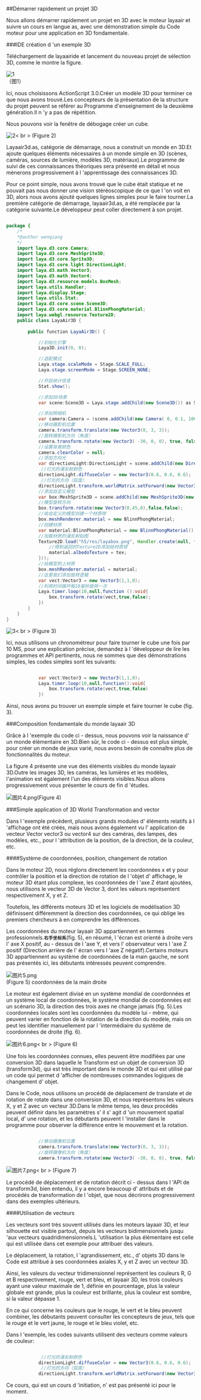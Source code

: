 ##Démarrer rapidement un projet 3D

Nous allons démarrer rapidement un projet en 3D avec le moteur layaair et suivre un cours en langue as, avec une démonstration simple du Code moteur pour une application en 3D fondamentale.

###IDE création d 'un exemple 3D

Téléchargement de layaairide et lancement du nouveau projet de sélection 3D, comme le montre la figure.

![1](img/1.png)<br>（图1）


Ici, nous choisissons ActionScript 3.0.Créer un modèle 3D pour terminer ce que nous avons trouvé.Les concepteurs de la présentation de la structure du projet peuvent se référer au Programme d'enseignement de la deuxième génération.Il n 'y a pas de répétition.

Nous pouvons voir la fenêtre de débogage créer un cube.

![2](img/2.png)< br > (Figure 2)

Layaair3d.as, catégorie de démarrage, nous a construit un monde en 3D.Et ajoute quelques éléments nécessaires à un monde simple en 3D (scènes, caméras, sources de lumière, modèles 3D, matériaux).Le programme de suivi de ces connaissances théoriques sera présenté en détail et nous mènerons progressivement à l 'apprentissage des connaissances 3D.

Pour ce point simple, nous avons trouvé que le cube était statique et ne pouvait pas nous donner une vision stéréoscopique de ce que l 'on voit en 3D, alors nous avons ajouté quelques lignes simples pour le faire tourner.La première catégorie de démarrage, layaair3d.as, a été remplacée par la catégorie suivante.Le développeur peut coller directement à son projet.


```java

package {
	/*
	*@author wenqiang
	*/
	import laya.d3.core.Camera;
	import laya.d3.core.MeshSprite3D;
	import laya.d3.core.Sprite3D;
	import laya.d3.core.light.DirectionLight;
	import laya.d3.math.Vector3;
	import laya.d3.math.Vector4;
	import laya.d3.resource.models.BoxMesh;
	import laya.utils.Handler;
	import laya.display.Stage;
	import laya.utils.Stat;
	import laya.d3.core.scene.Scene3D;
	import laya.d3.core.material.BlinnPhongMaterial;
	import laya.webgl.resource.Texture2D;
	public class LayaAir3D {
		
		public function LayaAir3D() {

			//初始化引擎
			Laya3D.init(0, 0);

			//适配模式
			Laya.stage.scaleMode = Stage.SCALE_FULL;
			Laya.stage.screenMode = Stage.SCREEN_NONE;

			//开启统计信息
			Stat.show();

			//添加3D场景
			var scene:Scene3D = Laya.stage.addChild(new Scene3D()) as Scene3D;

			//添加照相机
			var camera:Camera = (scene.addChild(new Camera( 0, 0.1, 100))) as Camera;
			//移动摄影机位置
			camera.transform.translate(new Vector3(0, 3, 3));
			//旋转摄影机方向（角度）
			camera.transform.rotate(new Vector3( -30, 0, 0), true, false);
			//设置背景颜色
			camera.clearColor = null;
			//添加方向光
			var directionLight:DirectionLight = scene.addChild(new DirectionLight()) as DirectionLight;
             //灯光的漫反射颜色
			directionLight.diffuseColor = new Vector3(0.6, 0.6, 0.6);
             //灯光的方向（弧度）
			directionLight.transform.worldMatrix.setForward(new Vector3(1, -1, 0));
			//添加自定义模型
			var box:MeshSprite3D = scene.addChild(new MeshSprite3D(new BoxMesh(1,1,1))) as MeshSprite3D;
			//模型旋转方向
			box.transform.rotate(new Vector3(0,45,0),false,false);
			//给自定义的模型创建一个材质球
			box.meshRenderer.material = new BlinnPhongMaterial;
			//创建材质
			var material:BlinnPhongMaterial = new BlinnPhongMaterial();
			//加载材质的漫反射贴图
			Texture2D.load("h5/res/layabox.png", Handler.create(null, function(tex:Texture2D):void {
				//得到返回的Texture2D添加给材质球
				material.albedoTexture = tex;
			}));
			//给模型附上材质
			box.meshRenderer.material = material;
			//这里我们添加旋转逻辑
			var vect:Vector3 = new Vector3(1,1,0);
			//利用时间循环每10毫秒旋转一次
			Laya.timer.loop(10,null,function ():void{
				box.transform.rotate(vect,true,false);
			})
		}		
	}
}
```




![3](img/3.gif)< br > (Figure 3)

Ici, nous utilisons un chronométreur pour faire tourner le cube une fois par 10 MS, pour une explication précise, demandez à l 'développeur de lire les programmes et API pertinents, nous ne sommes que des démonstrations simples, les codes simples sont les suivants:


```java

            var vect:Vector3 = new Vector3(1,1,0);
			Laya.timer.loop(10,null,function():void{
				box.transform.rotate(vect,true,false)
			})	
```


Ainsi, nous avons pu trouver un exemple simple et faire tourner le cube (fig. 3).



###Composition fondamentale du monde layaair 3D

Grâce à l 'exemple du code ci - dessus, nous pouvons voir la naissance d' un monde élémentaire en 3D.Bien sûr, le code ci - dessus est plus simple, pour créer un monde de jeux varié, nous avons besoin de connaître plus de fonctionnalités du moteur.

La figure 4 présente une vue des éléments visibles du monde layaair 3D.Outre les images 3D, les caméras, les lumières et les modèles, l'animation est également l'un des éléments visibles.Nous allons progressivement vous présenter le cours de fin d 'études.

![图片4.png](img/4.png)(Figure 4)



###Simple application of 3D World Transformation and vector

Dans l 'exemple précédent, plusieurs grands modules d' éléments relatifs à l 'affichage ont été créés, mais nous avons également vu l' application de vecteur Vector vector3 ou vector4 sur des caméras, des lampes, des modèles, etc., pour l 'attribution de la position, de la direction, de la couleur, etc.

####Système de coordonnées, position, changement de rotation

Dans le moteur 2D, nous réglons directement les coordonnées x et y pour contrôler la position et la direction de rotation de l 'objet d' affichage, le moteur 3D étant plus complexe, les coordonnées de l 'axe Z étant ajoutées, nous utilisons le vecteur 3D de Vector 3, dont les valeurs représentent respectivement X, y et Z.

Toutefois, les différents moteurs 3D et les logiciels de modélisation 3D définissent différemment la direction des coordonnées, ce qui oblige les premiers chercheurs à en comprendre les différences.

Les coordonnées du moteur layaair 3D appartiennent en termes professionnels.**`右手坐标系`**(fig. 5), en résumé, l 'écran est orienté à droite vers l' axe X positif, au - dessus de l 'axe Y, et vers l' observateur vers l 'axe Z positif (Direction arrière de l' écran vers l 'axe Z négatif).Certains moteurs 3D appartiennent au système de coordonnées de la main gauche, ne sont pas présentés ici, les débutants intéressés peuvent comprendre.

![图片5.png](img/5.png)<br > (Figure 5) coordonnées de la main droite



Le moteur est également divisé en un système mondial de coordonnées et un système local de coordonnées, le système mondial de coordonnées est un scénario 3D, la direction des trois axes ne change jamais (fig. 5).Les coordonnées locales sont les coordonnées du modèle lui - même, qui peuvent varier en fonction de la rotation de la direction du modèle, mais on peut les identifier manuellement par l 'intermédiaire du système de coordonnées de droite (fig. 6).

![图片6.png](img/6.png)< br > (Figure 6)

Une fois les coordonnées connues, elles peuvent être modifiées par une conversion 3D dans laquelle le Transform est un objet de conversion 3D (transform3d), qui est très important dans le monde 3D et qui est utilisé par un code qui permet d 'afficher de nombreuses commandes logiques de changement d' objet.

Dans le Code, nous utilisons un procédé de déplacement de translate et de rotation de rotate dans une conversion 3D, et nous représentons les valeurs X, y et Z avec un vecteur 3D.Dans le même temps, les deux procédés peuvent définir dans les paramètres s' il s' agit d 'un mouvement spatial local, d' une rotation, et les débutants peuvent l 'installer dans le programme pour observer la différence entre le mouvement et la rotation.


```java

            //移动摄像机位置
			camera.transform.translate(new Vector3(0, 3, 3));
          	//旋转摄像机方向（角度）
			camera.transform.rotate(new Vector3( -30, 0, 0), true, false);
```


![图片7.png](img/7.png)< br > (Figure 7)

Le procédé de déplacement et de rotation décrit ci - dessus dans l 'API de transform3d, bien entendu, il y a encore beaucoup d' attributs et de procédés de transformation de l 'objet, que nous décrirons progressivement dans des exemples ultérieurs.



####Utilisation de vecteurs

Les vecteurs sont très souvent utilisés dans les moteurs layaair 3D, et leur silhouette est visible partout, depuis les vecteurs bidimensionnels jusqu 'aux vecteurs quadridimensionnels.L 'utilisation la plus élémentaire est celle qui est utilisée dans cet exemple pour attribuer des valeurs.

Le déplacement, la rotation, l 'agrandissement, etc., d' objets 3D dans le Code est attribué à ses coordonnées axiales X, y et Z avec un vecteur 3D.

Ainsi, les valeurs du vecteur tridimensionnel représentent les couleurs R, G et B respectivement, rouge, vert et bleu, et layaair 3D, les trois couleurs ayant une valeur maximale de 1, définie en pourcentage, plus la valeur globale est grande, plus la couleur est brillante, plus la couleur est sombre, si la valeur dépasse 1.

En ce qui concerne les couleurs que le rouge, le vert et le bleu peuvent combiner, les débutants peuvent consulter les concepteurs de jeux, tels que le rouge et le vert jaune, le rouge et le bleu violet, etc.

Dans l 'exemple, les codes suivants utilisent des vecteurs comme valeurs de couleur:


```java

             //灯光的漫反射颜色
			directionLight.diffuseColor = new Vector3(0.6, 0.6, 0.6);
             //灯光的方向（弧度）
			directionLight.transform.worldMatrix.setForward(new Vector3(1, -1, 0));
```


Ce cours, qui est un cours d 'initiation, n' est pas présenté ici pour le moment.

